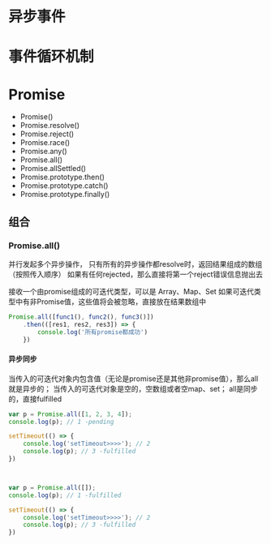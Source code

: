 # 异步事件

# 事件循环机制

# Promise
+ Promise()
+ Promise.resolve()
+ Promise.reject()
+ Promise.race()
+ Promise.any()
+ Promise.all()
+ Promise.allSettled()
+ Promise.prototype.then()
+ Promise.prototype.catch()
+ Promise.prototype.finally()

## 组合

### Promise.all()
并行发起多个异步操作，
    只有所有的异步操作都resolve时，返回结果组成的数组（按照传入顺序）
    如果有任何rejected，那么直接将第一个reject错误信息抛出去

接收一个由promise组成的可迭代类型，可以是 Array、Map、Set
    如果可迭代类型中有非Promise值，这些值将会被忽略，直接放在结果数组中

```js
Promise.all([func1(), func2(), func3()])
    .then(([res1, res2, res3]) => {
        console.log('所有promise都成功')
    })
```

#### 异步同步
当传入的可迭代对象内包含值（无论是promise还是其他非promise值），那么all就是异步的；
当传入的可迭代对象是空的，空数组或者空map、set； all是同步的，直接fulfilled

```js
var p = Promise.all([1, 2, 3, 4]);
console.log(p); // 1 -pending

setTimeout(() => {
    console.log('setTimeout>>>>'); // 2
    console.log(p); // 3 -fulfilled
})



var p = Promise.all([]);
console.log(p); // 1 -fulfilled

setTimeout(() => {
    console.log('setTimeout>>>>'); // 2
    console.log(p); // 3 -fulfilled
})
```


